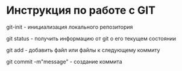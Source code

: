 # Инструкция по работе с GIT
 git-init - инициализация локального репозитория

 git status - получить информацию от git о его текущем состоянии

 git add - добавить файл или файлы к следующему коммиту

 git commit -m"message" - создание коммита



